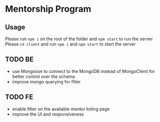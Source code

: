 # Mentorship Program


## Usage
Please run `npm i` on the root of the folder and `npm start` to run the server
Please `cd client` and run `npm i` and `npm start` to start the server

## TODO BE
- use Mongoose to connect to the MongoDB instead of MongoClient for better control over the schema
- improve mongo querying for filter
## TODO FE
- enable filter on the available mentor listing page
- improve the UI and responsiveness
